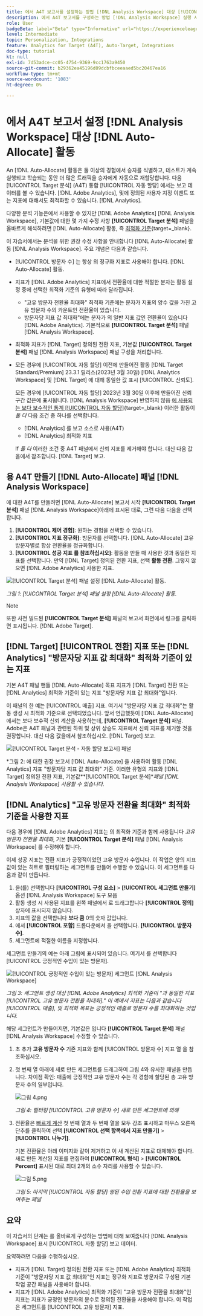 ```yaml
---
title: 에서 A4T 보고서를 설정하는 방법 [!DNL Analysis Workspace] 대상 [!UICONTROL 자동 할당] 활동
description: 에서 A4T 보고서를 구성하는 방법 [!DNL Analysis Workspace] 실행 시 예상되는 결과를 얻으려면 [!UICONTROL 자동 할당] 활동.
role: User
badgeBeta: label="Beta" type="Informative" url="https://experienceleague.adobe.com/docs/target/using/introduction/intro.html#beta newtab=true" tooltip="What are Target Beta release features?"
level: Intermediate
topic: Personalization, Integrations
feature: Analytics for Target (A4T), Auto-Target, Integrations
doc-type: tutorial
kt: null
exl-id: 7d53adce-cc05-4754-9369-9cc1763a9450
source-git-commit: b29362ea45196d09dcbfbceeaaed5bc20467ea16
workflow-type: tm+mt
source-wordcount: '1083'
ht-degree: 0%

---
```


# 에서 A4T 보고서 설정 [!DNL Analysis Workspace] 대상 [!DNL Auto-Allocate] 활동

An [!DNL Auto-Allocate] 활동은 둘 이상의 경험에서 승자를 식별하고, 테스트가 계속 실행되고 학습되는 동안 더 많은 트래픽을 승자에게 자동으로 재할당합니다. 다음 [!UICONTROL Target 분석] (A4T) 통합 [!UICONTROL 자동 할당] 에서는 보고 데이터를 볼 수 있습니다. [!DNL Adobe Analytics], 및에 정의된 사용자 지정 이벤트 또는 지표에 대해서도 최적화할 수 있습니다. [!DNL Analytics].

다양한 분석 기능은에서 사용할 수 있지만 [!DNL Adobe Analytics] [!DNL Analysis Workspace], 기본값에 대한 몇 가지 수정 사항 **[!UICONTROL Target 분석]** 패널을 올바르게 해석하려면 [!DNL Auto-Allocate] 활동, 즉 [최적화 기준](https://experienceleague.adobe.com/docs/target/using/integrate/a4t/a4t-at-aa.html#supported){target=_blank}.

이 자습서에서는 분석을 위한 권장 수정 사항을 안내합니다 [!DNL Auto-Allocate] 활동 [!DNL Analysis Workspace]. 주요 개념은 다음과 같습니다.

* [!UICONTROL 방문자 수] 는 항상 의 정규화 지표로 사용해야 합니다. [!DNL Auto-Allocate] 활동.
* 지표가 [!DNL Adobe Analytics] 지표에서 전환율에 대한 적절한 분자는 활동 설정 중에 선택한 최적화 기준의 유형에 따라 달라집니다.
   * &quot;고유 방문자 전환율 최대화&quot; 최적화 기준에는 분자가 지표의 양수 값을 가진 고유 방문자 수의 카운트인 전환율이 있습니다.
   * 방문자당 지표 값 최대화&quot;에는 분자가 의 일반 지표 값인 전환율이 있습니다 [!DNL Adobe Analytics]. 기본적으로 **[!UICONTROL Target 분석]** 패널 [!DNL Analysis Workspace].
* 최적화 지표가 [!DNL Target] 정의된 전환 지표, 기본값 **[!UICONTROL Target 분석]** 패널 [!DNL Analysis Workspace] 패널 구성을 처리합니다.
* 모든 경우에 [!UICONTROL 자동 할당] 이전에 만들어진 활동 [!DNL Target Standard/Premium] 23.3.1 릴리스(2023년 3월 30일) [!DNL Analytics Workspace] 및 [!DNL Target] 에 대해 동일한 값 표시 [!UICONTROL 신뢰도].

   모든 경우에 [!UICONTROL 자동 할당] 2023년 3월 30일 이후에 만들어진 신뢰 구간 값은에 표시됩니다. [!DNL Analysis Workspace] 반영하지 않음 [에 사용되는 보다 보수적인 통계 [!UICONTROL 자동 할당]](https://experienceleague.adobe.com/docs/target/using/activities/auto-allocate/automated-traffic-allocation.html#section_98388996F0584E15BF3A99C57EEB7629){target=_blank} 이러한 활동이 *둘 다* 다음 조건 중 하나를 선택합니다.

   * [!DNL Analytics] 를 보고 소스로 사용(A4T)
   * [!DNL Analytics] 최적화 지표

   If *둘 다* 이러한 조건 중 A4T 패널에서 신뢰 지표를 제거해야 합니다. 대신 다음 값을에서 참조합니다. [!DNL Target] 보고.

## 용 A4T 만들기 [!DNL Auto-Allocate] 패널 [!DNL Analysis Workspace]

에 대한 A4T를 만들려면 [!DNL Auto-Allocate] 보고서 시작 **[!UICONTROL Target 분석]** 패널 [!DNL Analysis Workspace]아래에 표시된 대로, 그런 다음 다음을 선택합니다.

1. **[!UICONTROL 제어 경험]**: 원하는 경험을 선택할 수 있습니다.
2. **[!UICONTROL 지표 정규화]**: 방문자를 선택합니다. [!DNL Auto-Allocate] 고유 방문자별로 항상 전환율을 정규화합니다.
3. **[!UICONTROL 성공 지표 를 참조하십시오]**: 활동을 만들 때 사용한 것과 동일한 지표를 선택합니다. 만약 [!DNL Target] 정의된 전환 지표, 선택 **활동 전환**. 그렇지 않으면 [!DNL Adobe Analytics] 사용한 지표.

![[!UICONTROL Target 분석] 패널 설정 [!DNL Auto-Allocate] 활동.](assets/AAFigure1.png)

*그림 1: [!UICONTROL Target 분석] 패널 설정 [!DNL Auto-Allocate] 활동.*

>[!NOTE]
>
> 또한 사전 빌드된 **[!UICONTROL Target 분석]** 패널의 보고서 화면에서 링크를 클릭하면 표시됩니다. [!DNL Adobe Target].

## [!DNL Target] [!UICONTROL 전환] 지표 또는 [!DNL Analytics] &quot;방문자당 지표 값 최대화&quot; 최적화 기준이 있는 지표

기본 A4T 패널 핸들 [!DNL Auto-Allocate] 목표 지표가 [!DNL Target] 전환 또는 [!DNL Analytics] 최적화 기준이 있는 지표 &quot;방문자당 지표 값 최대화&quot;입니다.

이 패널의 한 예는 [!UICONTROL 매출] 지표. 여기서 &quot;방문자당 지표 값 최대화&quot;는 활동 생성 시 최적화 기준으로 선택되었습니다. 앞서 언급했듯이 [!DNL Auto-Allocate] 에서는 보다 보수적 신뢰 계산을 사용하는데, **[!UICONTROL Target 분석]** 패널. Adobe은 A4T 패널과 관련된 하위 및 상위 상승도 지표에서 신뢰 지표를 제거할 것을 권장합니다. 대신 다음 값을에서 참조하십시오. [!DNL Target] 보고.

![[!UICONTROL Target 분석 - 자동 할당 보고서] 패널](assets/AAFigure2.png)

*그림 2: 에 대한 권장 보고서 [!DNL Auto-Allocate] 을 사용하여 활동 [!DNL Analytics] 지표 &quot;방문자당 지표 값 최대화&quot; 기준. 이러한 유형의 지표와 [!DNL Target] 정의된 전환 지표, 기본값&#x200B;**[!UICONTROL Target 분석]**패널 [!DNL Analysis Workspace] 사용할 수 있습니다.*

## [!DNL Analytics] &quot;고유 방문자 전환율 최대화&quot; 최적화 기준을 사용한 지표

다음 경우에 [!DNL Adobe Analytics] 지표는 의 최적화 기준과 함께 사용됩니다 *고유 방문자 전환율 최대화*, 기본 **[!UICONTROL Target 분석]** 패널 [!DNL Analysis Workspace] 를 수정해야 합니다.

이제 성공 지표는 전환 지표가 긍정적이었던 고유 방문자 수입니다. 이 작업은 양의 지표 값이 있는 히트로 필터링하는 세그먼트를 만들어 수행할 수 있습니다. 이 세그먼트를 다음과 같이 만듭니다.

1. 을(를) 선택합니다 **[!UICONTROL 구성 요소]** > **[!UICONTROL 세그먼트 만들기]** 옵션 [!DNL Analysis Workspace] 도구 모음
1. 활동 생성 시 사용된 지표를 왼쪽 패널에서 로 드래그합니다 **[!UICONTROL 정의]** 상자에 표시되지 않습니다.
1. 지표의 값을 선택합니다 **보다 큼** 0의 숫자 값입니다.
1. 에서 **[!UICONTROL 포함]** 드롭다운에서 을 선택합니다. **[!UICONTROL 방문자 수]**.
1. 세그먼트에 적절한 이름을 지정합니다.

세그먼트 만들기의 예는 아래 그림에 표시되어 있습니다. 여기서 를 선택합니다 [!UICONTROL 긍정적인 수입이 있는 방문자].

![[!UICONTROL 긍정적인 수입이 있는 방문자] 세그먼트 [!DNL Analysis Workspace]](assets/AAFigure3.png)

*그림 3: 세그먼트 생성 대상 [!DNL Adobe Analytics] 최적화 기준이 &quot;과 동일한 지표[!UICONTROL 고유 방문자 전환율 최대화].&quot; 이 예에서 지표는 다음과 같습니다 [!UICONTROL 매출], 및 최적화 목표는 긍정적인 매출로 방문자 수를 최대화하는 것입니다.*

해당 세그먼트가 만들어지면, 기본값은 입니다  **[!UICONTROL Target 분석]** 패널 [!DNL Analysis Workspace] 수정할 수 있습니다.

1. 초 추가 **고유 방문자 수** 기존 지표와 함께 [!UICONTROL 방문자 수] 지표 열 을 참조하십시오.
2. 첫 번째 열 아래에 새로 만든 세그먼트를 드래그하여 그림 4와 유사한 패널을 만듭니다. 차이점 확인: 매출에 긍정적인 고유 방문자 수는 각 경험에 할당된 총 고유 방문자 수의 일부입니다.

   ![그림 4.png](assets/AAFigure4.png)

   *그림 4: 필터링 [!UICONTROL 고유 방문자 수] 새로 만든 세그먼트에 의해*

3. 전환율은 [빠르게 계산](https://experienceleague.adobe.com/docs/analytics-learn/tutorials/components/calculated-metrics/quick-calculated-metrics-in-analysis-workspace.html) 첫 번째 열과 두 번째 열을 모두 강조 표시하고 마우스 오른쪽 단추를 클릭하여 선택 **[!UICONTROL 선택 항목에서 지표 만들기]** > **[!UICONTROL 나누기]**.

   기본 전환율은 아래 이미지와 같이 제거하고 이 새 계산된 지표로 대체해야 합니다. 새로 만든 계산된 지표를 편집하여 **[!UICONTROL 형식]** > **[!UICONTROL Percent]** 표시된 대로 최대 2개의 소수 자리를 사용할 수 있습니다.

   ![그림 5.png](assets/AAFigure5.png)

   *그림 5: 마지막 [!UICONTROL 자동 할당] 쌍된 수입 전환 지표에 대한 전환율을 보여주는 패널*

## 요약

이 자습서의 단계는 를 올바르게 구성하는 방법에 대해 보여줍니다 [!DNL Analysis Workspace] 표시 [!UICONTROL 자동 할당] 보고 데이터.

요약하려면 다음을 수행하십시오.

* 지표가 [!DNL Target] 정의된 전환 지표 또는 [!DNL Adobe Analytics] 최적화 기준이 &quot;방문자당 지표 값 최대화&quot;인 지표는 정규화 지표로 방문자로 구성된 기본 작업 공간 패널을 사용해야 합니다.
* 지표가 [!DNL Adobe Analytics] 최적화 기준이 &quot;고유 방문자 전환율 최대화&quot;인 지표는 지표가 긍정인 방문자의 분수로 정의된 전환율을 사용해야 합니다. 이 작업은 세그먼트를 [!UICONTROL 고유 방문자] 지표.
